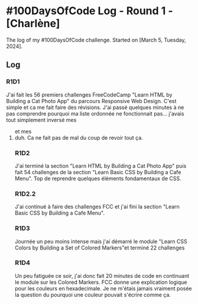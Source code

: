 # #100DaysOfCode Log - Round 1 - [Charlène]

The log of my #100DaysOfCode challenge. Started on [March 5, Tuesday, 2024].

## Log

### R1D1 
J'ai fait les 56 premiers challenges FreeCodeCamp "Learn HTML by Building a Cat Photo App" du parcours Responsive Web Design.
C'est simple et ca me fait faire des révisions. J'ai passé quelques minutes à ne pas comprendre pourquoi ma liste ordonnée ne fonctionnait pas... j'avais tout simplement inversé mes <ol> et mes <li> duh. Ca ne fait pas de mal du coup de revoir tout ça.

### R1D2
J'ai terminé la section "Learn HTML by Building a Cat Photo App" puis fait 54 challenges de la section "Learn Basic CSS by Building a Cafe Menu".
Top de reprendre quelques éléments fondamentaux de CSS.  

### R1D2.2
J'ai continué à faire des challenges FCC et j'ai fini la section "Learn Basic CSS by Building a Cafe Menu".

### R1D3
Journée un peu moins intense mais j'ai démarré le module "Learn CSS Colors by Building a Set of Colored Markers"et terminé 22 challenges 

### R1D4
Un peu fatiguée ce soir, j'ai donc fait 20 minutes de code en continuant le module sur les Colored Markers. FCC donne une explication logique pour les couleurs en hexadecimale. Je ne m'étais jamais vraiment posée la question du pourquoi une couleur pouvait s'écrire comme ça. 